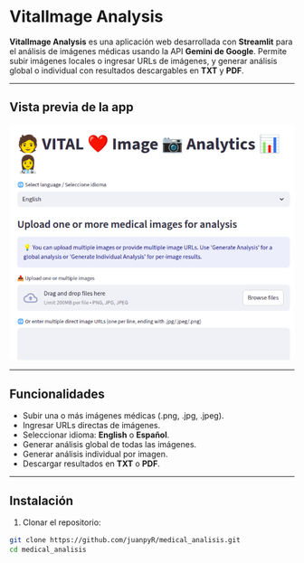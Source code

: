 # VitalImage Analysis

**VitalImage Analysis** es una aplicación web desarrollada con **Streamlit** para el análisis de imágenes médicas usando la API **Gemini de Google**. Permite subir imágenes locales o ingresar URLs de imágenes, y generar análisis global o individual con resultados descargables en **TXT** y **PDF**.

---

## Vista previa de la app

![Vista previa de VitalImage Analysis](analisis_medico.png)

---

## Funcionalidades

- Subir una o más imágenes médicas (.png, .jpg, .jpeg).
- Ingresar URLs directas de imágenes.
- Seleccionar idioma: **English** o **Español**.
- Generar análisis global de todas las imágenes.
- Generar análisis individual por imagen.
- Descargar resultados en **TXT** o **PDF**.

---

## Instalación

1. Clonar el repositorio:

```bash
git clone https://github.com/juanpyR/medical_analisis.git
cd medical_analisis
